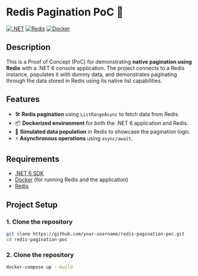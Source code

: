 # Redis Pagination PoC 🚀

[![.NET](https://img.shields.io/badge/.NET-6.0-blue.svg)](https://dotnet.microsoft.com/download/dotnet/6.0)
[![Redis](https://img.shields.io/badge/Redis-6.x-red.svg)](https://redis.io/)
[![Docker](https://img.shields.io/badge/Docker-19.03.12-blue.svg)](https://www.docker.com/)

## Description

This is a Proof of Concept (PoC) for demonstrating **native pagination using Redis** with a .NET 6 console application. The project connects to a Redis instance, populates it with dummy data, and demonstrates paginating through the data stored in Redis using its native list capabilities.

## Features

- 🛠 **Redis pagination** using `ListRangeAsync` to fetch data from Redis.
- 📦 **Dockerized environment** for both the .NET 6 application and Redis.
- 📝 **Simulated data population** in Redis to showcase the pagination logic.
- ⚡ **Asynchronous operations** using `async/await`.

## Requirements

- [.NET 6 SDK](https://dotnet.microsoft.com/download/dotnet/6.0)
- [Docker](https://www.docker.com/get-started) (for running Redis and the application)
- [Redis](https://redis.io/)

## Project Setup

### 1. Clone the repository

```bash
git clone https://github.com/your-username/redis-pagination-poc.git
cd redis-pagination-poc
```

### 2. Clone the repository

```bash
docker-compose up --build
```
